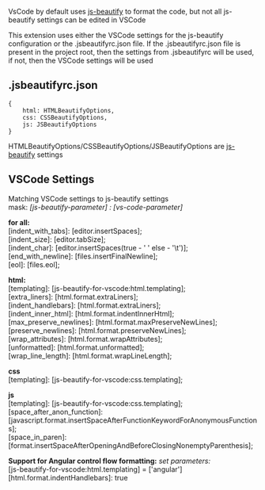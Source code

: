 VsCode by default uses [js-beautify](https://github.com/beautifier/js-beautify) to format the code, but not all js-beautify settings can be edited in VSCode

This extension uses either the VSCode settings for the js-beautify configuration or the .jsbeautifyrc.json file. If the .jsbeautifyrc.json file is present in the project root, then the settings from .jsbeautifyrc will be used, if not, then the VSCode settings will be used

## .jsbeautifyrc.json
    {
        html: HTMLBeautifyOptions,
        css: CSSBeautifyOptions,
        js: JSBeautifyOptions
    }
HTMLBeautifyOptions/CSSBeautifyOptions/JSBeautifyOptions are [js-beautify](https://github.com/beautifier/js-beautify) settings
## VSCode Settings
Matching VSCode settings to js-beautify settings<br />
mask: *[js-beautify-parameter] : [vs-code-parameter]*

**for all:**<br />
[indent_with_tabs]: [editor.insertSpaces];<br />
[indent_size]: [editor.tabSize];<br />
[indent_char]: [editor.insertSpaces(true - ' ' else - '\t')];<br />
[end_with_newline]: [files.insertFinalNewline];<br />
[eol]: [files.eol];<br />

**html:**<br />
[templating]: [js-beautify-for-vscode:html.templating];<br />
[extra_liners]: [html.format.extraLiners];<br />
[indent_handlebars]: [html.format.extraLiners];<br />
[indent_inner_html]: [html.format.indentInnerHtml];<br />
[max_preserve_newlines]: [html.format.maxPreserveNewLines];<br />
[preserve_newlines]: [html.format.preserveNewLines];<br />
[wrap_attributes]: [html.format.wrapAttributes];<br />
[unformatted]: [html.format.unformatted];<br />
[wrap_line_length]: [html.format.wrapLineLength];<br />

**css**<br />
[templating]: [js-beautify-for-vscode:css.templating];<br />

**js**<br />
[templating]: [js-beautify-for-vscode:css.templating];<br />
[space_after_anon_function]: [javascript.format.insertSpaceAfterFunctionKeywordForAnonymousFunctions];<br />
[space_in_paren]: [format.insertSpaceAfterOpeningAndBeforeClosingNonemptyParenthesis];<br />

**Support for Angular control flow formatting:**
*set parameters:* <br />
[js-beautify-for-vscode:html.templating] = ['angular']<br />
[html.format.indentHandlebars]: true<br />